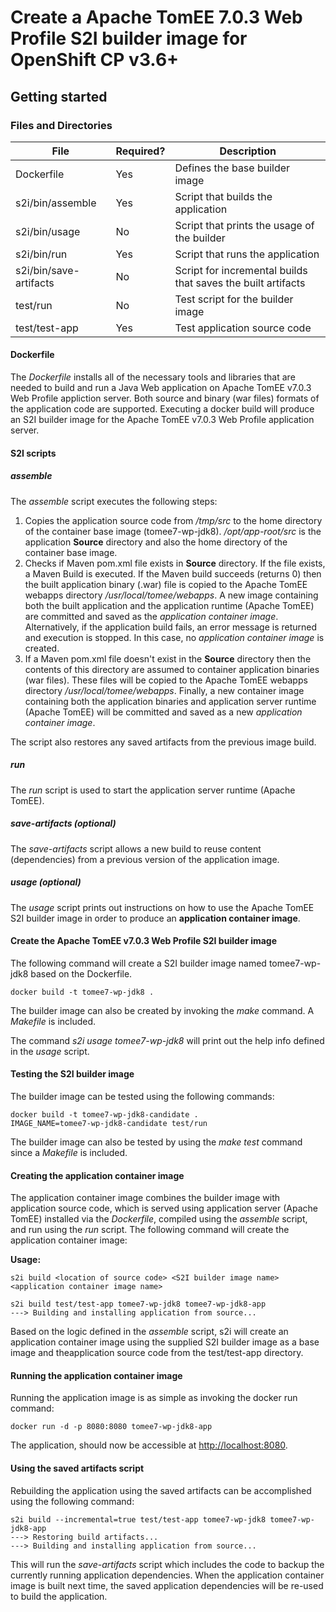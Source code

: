 
# Create a Apache TomEE 7.0.3 Web Profile S2I builder image for OpenShift CP v3.6+

## Getting started  

### Files and Directories  
| File                   | Required? | Description                                                  |
|------------------------|-----------|--------------------------------------------------------------|
| Dockerfile             | Yes       | Defines the base builder image                               |
| s2i/bin/assemble       | Yes       | Script that builds the application                           |
| s2i/bin/usage          | No        | Script that prints the usage of the builder                  |
| s2i/bin/run            | Yes       | Script that runs the application                             |
| s2i/bin/save-artifacts | No        | Script for incremental builds that saves the built artifacts |
| test/run               | No        | Test script for the builder image                            |
| test/test-app          | Yes       | Test application source code                                 |

#### Dockerfile
The *Dockerfile* installs all of the necessary tools and libraries that are needed to build and run a Java Web application on Apache TomEE v7.0.3 Web Profile appliction server.  Both source and binary (war files) formats of the application code are supported.  Executing a docker build will produce an S2I builder image for the Apache TomEE v7.0.3 Web Profile application server.

#### S2I scripts

##### assemble
The *assemble* script executes the following steps:
1. Copies the application source code from */tmp/src* to the home directory of the container base image (tomee7-wp-jdk8).  */opt/app-root/src* is the application **Source** directory and also the home directory of the container base image.
2. Checks if Maven pom.xml file exists in **Source** directory. If the file exists, a Maven Build is executed.  If the Maven build succeeds (returns 0) then the built application binary (.war) file is copied to the Apache TomEE webapps directory */usr/local/tomee/webapps*. A new image containing both the built application and the application runtime (Apache TomEE) are committed and saved as the *application container image*.  Alternatively, if the application build fails, an error message is returned and execution is stopped. In this case, no *application container image* is created.
3. If a Maven pom.xml file doesn't exist in the **Source** directory then the contents of this directory are assumed to container application binaries (war files).  These files will be copied to the Apache TomEE webapps directory */usr/local/tomee/webapps*.  Finally, a new container image containing both the application binaries and application server runtime (Apache TomEE) will be committed and saved as a new *application container image*.

The script also restores any saved artifacts from the previous image build.   

##### run
The *run* script is used to start the application server runtime (Apache TomEE).

##### save-artifacts (optional)
The *save-artifacts* script allows a new build to reuse content (dependencies) from a previous version of the application image.

##### usage (optional) 
The *usage* script prints out instructions on how to use the Apache TomEE S2I builder image in order to produce an **application container image**.

#### Create the Apache TomEE v7.0.3 Web Profile S2I builder image
The following command will create a S2I builder image named tomee7-wp-jdk8 based on the Dockerfile.
```
docker build -t tomee7-wp-jdk8 .
```
The builder image can also be created by invoking the *make* command.  A *Makefile* is included.

The command *s2i usage tomee7-wp-jdk8* will print out the help info defined in the *usage* script.

#### Testing the S2I builder image
The builder image can be tested using the following commands:
```
docker build -t tomee7-wp-jdk8-candidate .
IMAGE_NAME=tomee7-wp-jdk8-candidate test/run
```
The builder image can also be tested by using the *make test* command since a *Makefile* is included.

#### Creating the application container image
The application container image combines the builder image with application source code, which is served using application server (Apache TomEE) installed via the *Dockerfile*, compiled using the *assemble* script, and run using the *run* script.
The following command will create the application container image:

**Usage:**
```
s2i build <location of source code> <S2I builder image name> <application container image name>
```

```
s2i build test/test-app tomee7-wp-jdk8 tomee7-wp-jdk8-app
---> Building and installing application from source...
```
Based on the logic defined in the *assemble* script, s2i will create an application container image using the supplied S2I builder image as a base image and theapplication source code from the test/test-app directory. 

#### Running the application container image
Running the application image is as simple as invoking the docker run command:
```
docker run -d -p 8080:8080 tomee7-wp-jdk8-app
```
The application, should now be accessible at  [http://localhost:8080](http://localhost:8080).

#### Using the saved artifacts script
Rebuilding the application using the saved artifacts can be accomplished using the following command:
```
s2i build --incremental=true test/test-app tomee7-wp-jdk8 tomee7-wp-jdk8-app
---> Restoring build artifacts...
---> Building and installing application from source...
```
This will run the *save-artifacts* script which includes the code to backup the currently running application dependencies. When the application container image is built next time, the saved application dependencies will be re-used to build the application.
